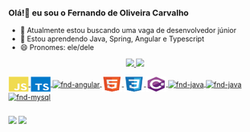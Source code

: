 ### Olá!👋 eu sou o Fernando de Oliveira Carvalho



- 🔭 Atualmente estou buscando uma vaga de desenvolvedor júnior
- 🌱 Estou aprendendo Java, Spring, Angular e Typescript
- 😄 Pronomes: ele/dele
<div align="center">
  <a href="https://github.com/Fernando-Oliver">
  <img height="180em" src="https://github-readme-stats.vercel.app/api?username=Fernando-Oliver&show_icons=true&theme=dark&include_all_commits=true&count_private=true"/>
  <img height="180em" src="https://github-readme-stats.vercel.app/api/top-langs/?username=Fernando-Oliver&layout=compact&langs_count=7&theme=dark"/>
</div>
  
  <div style="display: inline_block"><br>
  <img align="center" alt="fnd-Js" height="30" width="40" src="https://raw.githubusercontent.com/devicons/devicon/master/icons/javascript/javascript-plain.svg">
  <img align="center" alt="fnd-Ts" height="30" width="40" src="https://raw.githubusercontent.com/devicons/devicon/master/icons/typescript/typescript-plain.svg">
  <img align="center" alt="fnd-angular" height="30" width="40" src="https://cdn.jsdelivr.net/gh/devicons/devicon/icons/angularjs/angularjs-original.svg" />
  <img align="center" alt="fnd-HTML" height="30" width="40" src="https://raw.githubusercontent.com/devicons/devicon/master/icons/html5/html5-original.svg">
  <img align="center" alt="fnd-CSS" height="30" width="40" src="https://raw.githubusercontent.com/devicons/devicon/master/icons/css3/css3-original.svg">
  <img align="center" alt="fnd-Csharp" height="30" width="40" src="https://raw.githubusercontent.com/devicons/devicon/master/icons/csharp/csharp-original.svg">
  <img align="center" alt="fnd-java" height="30" width="40" src="https://cdn.jsdelivr.net/gh/devicons/devicon/icons/java/java-original.svg" />
  <img align="center" alt="fnd-java" height="30" width="40" src="https://cdn.jsdelivr.net/gh/devicons/devicon/icons/spring/spring-original.svg" />
  <img align="center" alt="fnd-mysql" height="30" width="40" src="https://cdn.jsdelivr.net/gh/devicons/devicon/icons/mysql/mysql-original.svg" />
</div>
  
  ##
  
  <div> 
  <a href = "fernandooliveiracarvalho@gmail.com"><img src="https://img.shields.io/badge/-Gmail-%23333?style=for-the-badge&logo=gmail&logoColor=white" target="_blank"></a>
  <a href="https://www.linkedin.com/in/fernando-oliveira-255b64174/" target="_blank"><img src="https://img.shields.io/badge/-LinkedIn-%230077B5?style=for-the-badge&logo=linkedin&logoColor=white" target="_blank"></a> 
 
</div>
